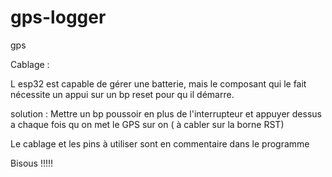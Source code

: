 # gps-logger
gps


Cablage :

L esp32 est capable de gérer une batterie, mais le composant qui le fait nécessite un appui sur un bp reset pour qu il démarre.

solution :
Mettre un bp poussoir en plus de l'interrupteur et appuyer dessus a chaque fois qu on met le GPS sur on ( à cabler sur la borne RST)


Le cablage et les pins à utiliser sont en commentaire dans le programme


Bisous !!!!!
